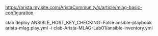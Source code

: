 https://arista.my.site.com/AristaCommunity/s/article/mlag-basic-configuration

clab deploy
ANSIBLE_HOST_KEY_CHECKING=False ansible-playbook arista-mlag.play.yml -i clab-Arista-MLAG-Lab01/ansible-inventory.yml